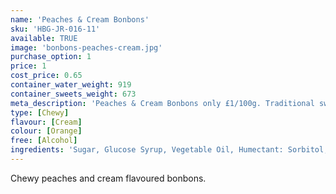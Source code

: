 ```yaml
---
name: 'Peaches & Cream Bonbons'
sku: 'HBG-JR-016-11'
available: TRUE
image: 'bonbons-peaches-cream.jpg'
purchase_option: 1
price: 1
cost_price: 0.65
container_water_weight: 919
container_sweets_weight: 673
meta_description: 'Peaches & Cream Bonbons only £1/100g. Traditional sweets and more at Humbugs Confectionery Store. Specialists in satisfying your sweet tooth!'
type: [Chewy]
flavour: [Cream]
colour: [Orange]
free: [Alcohol]
ingredients: 'Sugar, Glucose Syrup, Vegetable Oil, Humectant: Sorbitol, Emulsifier: Soya Lecithin, Colours: E120, Citric Acid, Pork Gelatine, Dextrose, Flavouring'
---
```

Chewy peaches and cream flavoured bonbons.